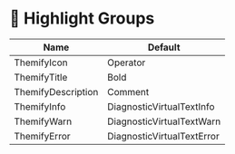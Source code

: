 # 🎨 Highlight Groups

| Name               | Default                    |
| ---                | ---                        |
| ThemifyIcon        | Operator                   |
| ThemifyTitle       | Bold                       |
| ThemifyDescription | Comment                    |
| ThemifyInfo        | DiagnosticVirtualTextInfo  | 
| ThemifyWarn        | DiagnosticVirtualTextWarn  |
| ThemifyError       | DiagnosticVirtualTextError |
